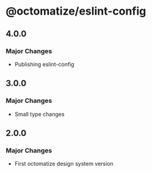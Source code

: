 # @octomatize/eslint-config

## 4.0.0

### Major Changes

- Publishing eslint-config

## 3.0.0

### Major Changes

- Small type changes

## 2.0.0

### Major Changes

- First octomatize design system version

